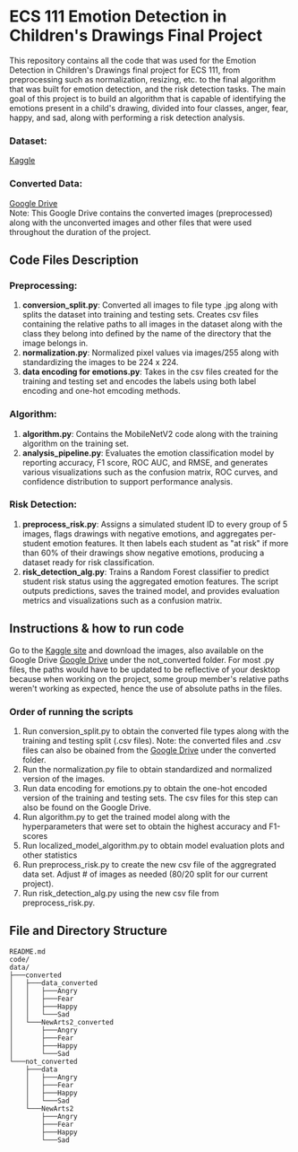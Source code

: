 # ECS 111 Emotion Detection in Children's Drawings Final Project

This repository contains all the code that was used for the Emotion Detection in Children's Drawings final project for ECS 111, from preprocessing such as normalization, resizing, etc. to the final algorithm that was built for emotion detection, and the risk detection tasks. The main goal of this project is to build an algorithm that is capable of identifying the emotions present in a child's drawing, divided into four classes, anger, fear, happy, and sad, along with performing a risk detection analysis.

### Dataset: 
[Kaggle](https://www.kaggle.com/datasets/vishmiperera/children-drawings?select=data)

### Converted Data: 
[Google Drive](https://drive.google.com/drive/folders/1xkOsVxCkwTQJi3ruOoOHVbvzSn8kqRCS?q=sharedwith:public%20parent:1xkOsVxCkwTQJi3ruOoOHVbvzSn8kqRCS) \
Note: This Google Drive contains the converted images (preprocessed) along with the unconverted images and other files that were used throughout the duration of the project.


## Code Files Description
### Preprocessing: 
1. **conversion_split.py**: Converted all images to file type .jpg along with splits the dataset into training and testing sets. Creates csv files containing the relative paths to all images in the dataset along with the class they belong into defined by the name of the directory that the image belongs in.
2. **normalization.py**: Normalized pixel values via images/255 along with standardizing the images to be 224 x 224.
3. **data encoding for emotions.py**: Takes in the csv files created for the training and testing set and encodes the labels using both label encoding and one-hot emcoding methods.

### Algorithm:
1. **algorithm.py**: Contains the MobileNetV2 code along with the training algorithm on the training set.<br>
2. **analysis_pipeline.py**: Evaluates the emotion classification model by reporting accuracy, F1 score, ROC AUC, and RMSE, and generates various visualizations such as the confusion matrix, ROC curves, and confidence distribution to support performance analysis.

### Risk Detection: 
1. **preprocess_risk.py**: Assigns a simulated student ID to every group of 5 images, flags drawings with negative emotions, and aggregates per-student emotion features. It then labels each student as "at risk" if more than 60% of their drawings show negative emotions, producing a dataset ready for risk classification.    
2. **risk_detection_alg.py**: Trains a Random Forest classifier to predict student risk status using the aggregated emotion features. The script outputs predictions, saves the trained model, and provides evaluation metrics and visualizations such as a confusion matrix.

## Instructions & how to run code
Go to the [Kaggle site](https://www.kaggle.com/datasets/vishmiperera/children-drawings/data) and download the images, also available on the Google Drive [Google Drive](https://drive.google.com/drive/folders/1PujZ1zqCYv2RPzIiG6jLSAZhP6mbpL2a?zx=dsjt3vfp82wq) under the not_converted folder. For most .py files, the paths would have to be updated to be reflective of your desktop because when working on the project, some group member's relative paths weren't working as expected, hence the use of absolute paths in the files.
### Order of running the scripts
1. Run conversion_split.py to obtain the converted file types along with the training and testing split (.csv files). Note: the converted files and .csv files can also be obained from the [Google Drive](https://drive.google.com/drive/folders/186FmT192KDe3QskJ-S7ILmuxSSRn_f6f?zx=dsjt3vfp82wq) under the converted folder. 
2. Run the normalization.py file to obtain standardized and normalized version of the images.
3. Run data encoding for emotions.py to obtain the one-hot encoded version of the training and testing sets. The csv files for this step can also be found on the Google Drive.
4. Run algorithm.py to get the trained model along with the hyperparameters that were set to obtain the highest accuracy and F1-scores
5. Run localized_model_algorithm.py to obtain model evaluation plots and other statistics
7. Run preprocess_risk.py to create the new csv file of the aggregrated data set. Adjust # of images as needed (80/20 split for our current project).
8. Run risk_detection_alg.py using the new csv file from preprocess_risk.py. 

## File and Directory Structure
```
README.md
code/
data/
├───converted
│   ├───data_converted
│   │   ├───Angry
│   │   ├───Fear
│   │   ├───Happy
│   │   └───Sad
│   └───NewArts2_converted
│       ├───Angry
│       ├───Fear
│       ├───Happy
│       └───Sad
└───not_converted
    ├───data
    │   ├───Angry
    │   ├───Fear
    │   ├───Happy
    │   └───Sad
    └───NewArts2
        ├───Angry
        ├───Fear
        ├───Happy
        └───Sad
```





